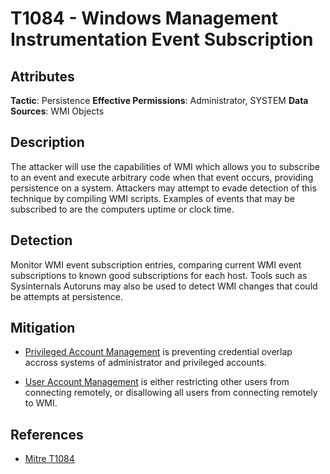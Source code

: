 # T1084 - Windows Management Instrumentation Event Subscription

## Attributes

**Tactic**: Persistence
**Effective Permissions**: Administrator, SYSTEM
**Data Sources**: WMI Objects

## Description

The attacker will use the capabilities of WMI which allows you to subscribe to an event  and execute arbitrary code when that event occurs, providing persistence on a system.
Attackers may attempt to evade detection of this technique by compiling WMI scripts. Examples of events that may be subscribed to are the computers uptime or clock time. 


## Detection

Monitor WMI event subscription entries, comparing current WMI event subscriptions to known good subscriptions for each host. Tools such as Sysinternals Autoruns may also be used to detect WMI changes that could be attempts at persistence.

## Mitigation

- [Privileged Account Management](https://attack.mitre.org/mitigations/M1026)  is preventing credential overlap accross systems of administrator and privileged accounts. 

- [User Account Management](https://attack.mitre.org/mitigations/M1018) is either restricting other users from connecting remotely, or disallowing all users from connecting remotely to WMI. 

## References

- [Mitre T1084](https://attack.mitre.org/techniques/T1084/)
